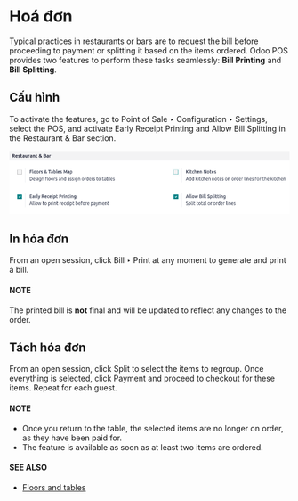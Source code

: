 # Hoá đơn

Typical practices in restaurants or bars are to request the bill before proceeding to payment or
splitting it based on the items ordered. Odoo POS provides two features to perform these tasks
seamlessly: **Bill Printing** and **Bill Splitting**.

## Cấu hình

To activate the features, go to Point of Sale ‣ Configuration ‣ Settings,
select the POS, and activate Early Receipt Printing and Allow Bill Splitting
in the Restaurant & Bar section.

![activate the bill printing and bill splitting features in the POS settings](bill_printing/settings.png)

## In hóa đơn

From an open session, click Bill ‣ Print at any moment to generate and print a
bill.

#### NOTE
The printed bill is **not** final and will be updated to reflect any changes to the order.

## Tách hóa đơn

From an open session, click Split to select the items to regroup. Once everything is
selected, click Payment and proceed to checkout for these items. Repeat for each guest.

#### NOTE
- Once you return to the table, the selected items are no longer on order, as they have been paid
  for.
- The feature is available as soon as at least two items are ordered.

#### SEE ALSO
- [Floors and tables](floors_tables.md)
